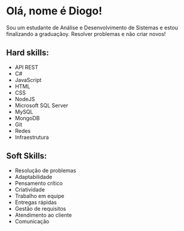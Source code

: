 # Olá, nome é Diogo!
Sou um estudante de Análise e Desenvolvimento de Sistemas e estou finalizando a graduaçãoy.
Resolver problemas e não criar novos! 

## Hard skills:

- API REST
- C#
- JavaScript
- HTML
- CSS
- NodeJS
- Microsoft SQL Server
- MySQL
- MongoDB
- Git
- Redes
- Infraestrutura

## Soft Skills:

- Resolução de problemas
- Adaptabilidade
- Pensamento crítico
- Criatividade
- Trabalho em equipe
- Entregas rápidas
- Gestão de requisitos
- Atendimento ao cliente
- Comunicação



